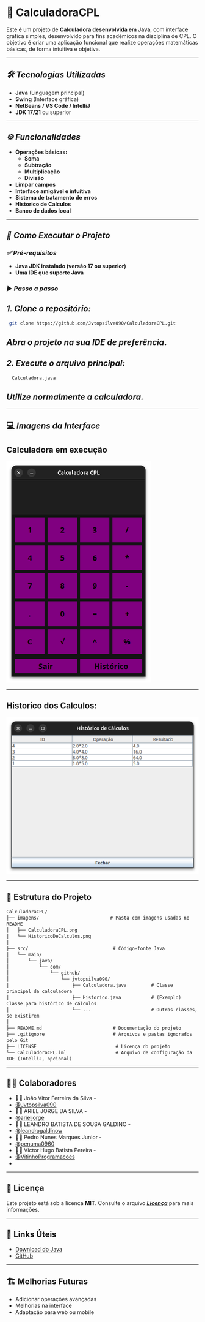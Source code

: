 # 📱 CalculadoraCPL

Este é um projeto de **Calculadora desenvolvida em Java**, com interface gráfica simples, desenvolvido para fins acadêmicos na disciplina de CPL. O objetivo é criar uma aplicação funcional que realize operações matemáticas básicas, de forma intuitiva e objetiva.

---

## **_🛠️ Tecnologias Utilizadas_**

- **Java** (Linguagem principal)
- **Swing** (Interface gráfica)
- **NetBeans / VS Code / IntelliJ**
- **JDK 17/21** ou superior

---

## **_⚙️ Funcionalidades_**

- **Operações básicas:**
  - **Soma**
  - **Subtração**
  - **Multiplicação**
  - **Divisão**
- **Limpar campos**
- **Interface amigável e intuitiva**
- **Sistema de tratamento de erros**
- **Historico de Calculos**
- **Banco de dados local**

---

## **_🚀 Como Executar o Projeto_**

### **_✅ Pré-requisitos_**

- **Java JDK instalado (versão 17 ou superior)**
- **Uma IDE que suporte Java**

### **_▶️ Passo a passo_**

## _1. Clone o repositório:_

```bash
 git clone https://github.com/Jvtopsilva090/CalculadoraCPL.git
```

## **_Abra o projeto na sua IDE de preferência_.**

## _2. Execute o arquivo principal:_

```bash
  Calculadora.java
```

## **_Utilize normalmente a calculadora._**

---

## 💻 _**Imagens da Interface**_

## Calculadora em execução
![Calculadora](./imagens/CalculadoraCPL.png)


---

## Historico dos Calculos:

![Histórico de Cálculos](./imagens/HistoricoDeCalculos.png)


---

## 🔧 Estrutura do Projeto

```plaintext
CalculadoraCPL/
├── imagens/                          # Pasta com imagens usadas no README
│   ├── CalculadoraCPL.png
│   └── HistoricoDeCalculos.png
│
├── src/                               # Código-fonte Java
│   └── main/
│       └── java/
│           └── com/
│               └── github/
│                   └── jvtopsilva090/
│                       ├── Calculadora.java         # Classe principal da calculadora
│                       ├── Historico.java           # (Exemplo) Classe para histórico de cálculos
│                       └── ...                      # Outras classes, se existirem
│
├── README.md                          # Documentação do projeto
├── .gitignore                         # Arquivos e pastas ignorados pelo Git
├── LICENSE                             # Licença do projeto
└── CalculadoraCPL.iml                  # Arquivo de configuração da IDE (IntelliJ, opcional)

```

---

## 👨‍💻 Colaboradores

- 🧑‍💻 João Vitor Ferreira da Silva - 
- [@Jvtopsilva090](https://github.com/Jvtopsilva090)
- 🧑‍💻 ARIEL JORGE DA SILVA - 
- [@arieljorge](https://github.com/arieljorge)
- 🧑‍💻 LEANDRO BATISTA DE SOUSA GALDINO - 
- [@leandrogaldinow](https://github.com/leandrogaldinow)
- 🧑‍💻 Pedro Nunes Marques Junior - 
- [@penuma0960](https://github.com/penuma0960)
- 🧑‍💻 Victor Hugo Batista Pereira - 
- [@VitinhoProgramacoes](https://github.com/VitinhoProgramacoes)
- 
---

## 📝 Licença

Este projeto está sob a licença **MIT**. 
Consulte o arquivo [**_Licença_**](./LICENSE) para mais informações.


---

## 🔗 Links Úteis

- [Download do Java](https://www.oracle.com/java/technologies/javase-jdk17-downloads.html)
- [GitHub](https://github.com/Jvtopsilva090)

---

## 🏗️ Melhorias Futuras

- Adicionar operações avançadas
- Melhorias na interface
- Adaptação para web ou mobile
